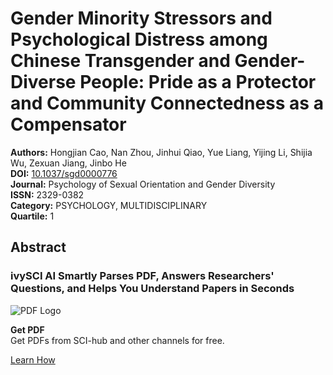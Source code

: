 # Gender Minority Stressors and Psychological Distress among Chinese Transgender and Gender-Diverse People: Pride as a Protector and Community Connectedness as a Compensator

**Authors:** Hongjian Cao, Nan Zhou, Jinhui Qiao, Yue Liang, Yijing Li, Shijia Wu, Zexuan Jiang, Jinbo He  
**DOI:** [10.1037/sgd0000776](https://doi.org/10.1037/sgd0000776)  
**Journal:** Psychology of Sexual Orientation and Gender Diversity  
**ISSN:** 2329-0382  
**Category:** PSYCHOLOGY, MULTIDISCIPLINARY  
**Quartile:** 1  

## Abstract

### ivySCI AI Smartly Parses PDF, Answers Researchers' Questions, and Helps You Understand Papers in Seconds

![PDF Logo](https://asset.cdn.ivysci.com/banshee/public/image/pdf-logo.png)

**Get PDF**  
Get PDFs from SCI-hub and other channels for free.

[Learn How](/en/download/scihub)